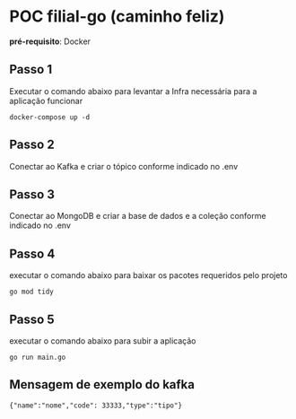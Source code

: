 # POC filial-go (caminho feliz)

**pré-requisito**: Docker

## Passo 1
Executar o comando abaixo para levantar a Infra necessária para a aplicação funcionar
```
docker-compose up -d
```
## Passo 2
Conectar ao Kafka e criar o tópico conforme indicado no .env

## Passo 3
Conectar ao MongoDB e criar a base de dados e a coleção conforme indicado no .env

## Passo 4
executar o comando abaixo para baixar os pacotes requeridos pelo projeto
```
go mod tidy
```
## Passo 5
executar o comando abaixo para subir a aplicação
```
go run main.go
```
## Mensagem de exemplo do kafka
```
{"name":"nome","code": 33333,"type":"tipo"}
```
